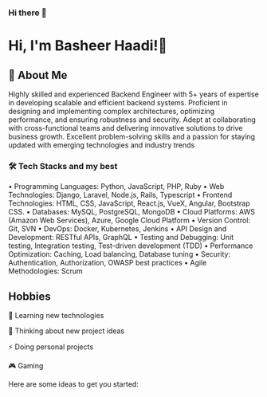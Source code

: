 ### Hi there 👋

# Hi, I'm Basheer Haadi!👋

## 🚀 About Me
Highly skilled and experienced Backend Engineer with 5+ years of expertise in developing scalable and efficient backend systems. Proficient in designing and implementing complex architectures, optimizing performance, and ensuring robustness and security. Adept at collaborating with cross-functional teams and delivering innovative solutions to drive business growth. Excellent problem-solving skills and a passion for staying updated with emerging technologies and industry trends

### 🛠 Tech Stacks and my best
•	Programming Languages: Python, JavaScript, PHP, Ruby
•	Web Technologies: Django, Laravel, Node.js, Rails, Typescript
•	Frontend Technologies: HTML, CSS, JavaScript, React.js, VueX, Angular, Bootstrap CSS.
•	Databases: MySQL, PostgreSQL, MongoDB
•	Cloud Platforms: AWS (Amazon Web Services), Azure, Google Cloud Platform
•	Version Control: Git, SVN
•	DevOps: Docker, Kubernetes, Jenkins
•	API Design and Development: RESTful APIs, GraphQL
•	Testing and Debugging: Unit testing, Integration testing, Test-driven development (TDD)
•	Performance Optimization: Caching, Load balancing, Database tuning
•	Security: Authentication, Authorization, OWASP best practices
•	Agile Methodologies: Scrum

## Hobbies

🧠 Learning new technologies

🤔 Thinking about new project ideas

⚡️ Doing personal projects

🎮 Gaming

Here are some ideas to get you started:

